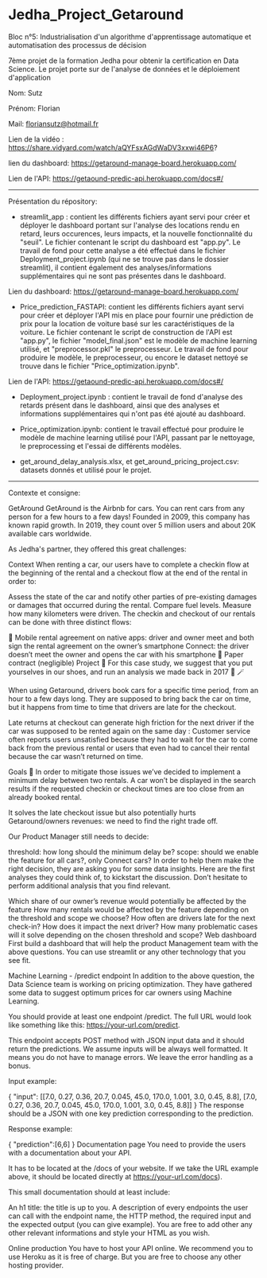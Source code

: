 # Jedha_Project_Getaround

Bloc n°5: Industrialisation d'un algorithme d'apprentissage automatique et automatisation des processus de décision

7ème projet de la formation Jedha pour obtenir la certification en Data Science. Le projet porte sur de l'analyse de données et le déploiement d'application

Nom: Sutz

Prénom: Florian

Mail: floriansutz@hotmail.fr

Lien de la vidéo : https://share.vidyard.com/watch/aQYFsxAGdWaDV3xxwi46P6?

lien du dashboard: https://getaround-manage-board.herokuapp.com/

Lien de l'API: https://getaound-predic-api.herokuapp.com/docs#/

-----------------------------------

Présentation du répository:

- streamlit_app : contient les différents fichiers ayant servi pour créer et déployer le dashboard portant sur l'analyse des locations rendu en retard, leurs occurences, leurs impacts, et la nouvelle fonctionnalité du "seuil". Le fichier contenant le script du dashboard est "app.py".
Le travail de fond pour cette analyse a été effectué dans le fichier Deployment_project.ipynb (qui ne se trouve pas dans le dossier streamlit), il contient également des analyses/informations supplémentaires qui ne sont pas présentes dans le dashboard. 

Lien du dashboard: https://getaround-manage-board.herokuapp.com/

- Price_prediction_FASTAPI: contient les différents fichiers ayant servi pour créer et déployer l'API mis en place pour fournir une prédiction de prix pour la location de voiture basé sur les caractéristiques de la voiture. Le fichier contenant le script de construction de l'API est "app.py", le fichier "model_final.json" est le modèle de machine learning utilisé, et "preprocessor.pkl" le preprocesseur. 
Le travail de fond pour produire le modèle, le preprocesseur, ou encore le dataset nettoyé se trouve dans le fichier "Price_optimization.ipynb".

Lien de l'API: https://getaound-predic-api.herokuapp.com/docs#/

- Deployment_project.ipynb : contient le travail de fond d'analyse des retards présent dans le dashboard, ainsi que des analyses et informations supplémentaires qui n'ont pas été ajouté au dashboard.

- Price_optimization.ipynb: contient le travail effectué pour produire le modèle de machine learning utilisé pour l'API, passant par le nettoyage, le preprocessing et l'essai de différents modèles. 

- get_around_delay_analysis.xlsx, et get_around_pricing_project.csv: datasets donnés et utilisé pour le projet.


------------------------------------------------------------------

Contexte et consigne: 

GetAround
GetAround is the Airbnb for cars. You can rent cars from any person for a few hours to a few days! Founded in 2009, this company has known rapid growth. In 2019, they count over 5 million users and about 20K available cars worldwide.

As Jedha's partner, they offered this great challenges:

Context
When renting a car, our users have to complete a checkin flow at the beginning of the rental and a checkout flow at the end of the rental in order to:

Assess the state of the car and notify other parties of pre-existing damages or damages that occurred during the rental.
Compare fuel levels.
Measure how many kilometers were driven.
The checkin and checkout of our rentals can be done with three distinct flows:

📱 Mobile rental agreement on native apps: driver and owner meet and both sign the rental agreement on the owner’s smartphone
Connect: the driver doesn’t meet the owner and opens the car with his smartphone
📝 Paper contract (negligible)
Project 🚧
For this case study, we suggest that you put yourselves in our shoes, and run an analysis we made back in 2017 🔮 🪄

When using Getaround, drivers book cars for a specific time period, from an hour to a few days long. They are supposed to bring back the car on time, but it happens from time to time that drivers are late for the checkout.

Late returns at checkout can generate high friction for the next driver if the car was supposed to be rented again on the same day : Customer service often reports users unsatisfied because they had to wait for the car to come back from the previous rental or users that even had to cancel their rental because the car wasn’t returned on time.

Goals 🎯
In order to mitigate those issues we’ve decided to implement a minimum delay between two rentals. A car won’t be displayed in the search results if the requested checkin or checkout times are too close from an already booked rental.

It solves the late checkout issue but also potentially hurts Getaround/owners revenues: we need to find the right trade off.

Our Product Manager still needs to decide:

threshold: how long should the minimum delay be?
scope: should we enable the feature for all cars?, only Connect cars?
In order to help them make the right decision, they are asking you for some data insights. Here are the first analyses they could think of, to kickstart the discussion. Don’t hesitate to perform additional analysis that you find relevant.

Which share of our owner’s revenue would potentially be affected by the feature How many rentals would be affected by the feature depending on the threshold and scope we choose?
How often are drivers late for the next check-in? How does it impact the next driver?
How many problematic cases will it solve depending on the chosen threshold and scope?
Web dashboard
First build a dashboard that will help the product Management team with the above questions. You can use streamlit or any other technology that you see fit.

Machine Learning - /predict endpoint
In addition to the above question, the Data Science team is working on pricing optimization. They have gathered some data to suggest optimum prices for car owners using Machine Learning.

You should provide at least one endpoint /predict. The full URL would look like something like this: https://your-url.com/predict.

This endpoint accepts POST method with JSON input data and it should return the predictions. We assume inputs will be always well formatted. It means you do not have to manage errors. We leave the error handling as a bonus.

Input example:

{
  "input": [[7.0, 0.27, 0.36, 20.7, 0.045, 45.0, 170.0, 1.001, 3.0, 0.45, 8.8], [7.0, 0.27, 0.36, 20.7, 0.045, 45.0, 170.0, 1.001, 3.0, 0.45, 8.8]]
}
The response should be a JSON with one key prediction corresponding to the prediction.

Response example:

{
  "prediction":[6,6]
}
Documentation page
You need to provide the users with a documentation about your API.

It has to be located at the /docs of your website. If we take the URL example above, it should be located directly at https://your-url.com/docs).

This small documentation should at least include:

An h1 title: the title is up to you.
A description of every endpoints the user can call with the endpoint name, the HTTP method, the required input and the expected output (you can give example).
You are free to add other any other relevant informations and style your HTML as you wish.

Online production
You have to host your API online. We recommend you to use Heroku as it is free of charge. But you are free to choose any other hosting provider.
